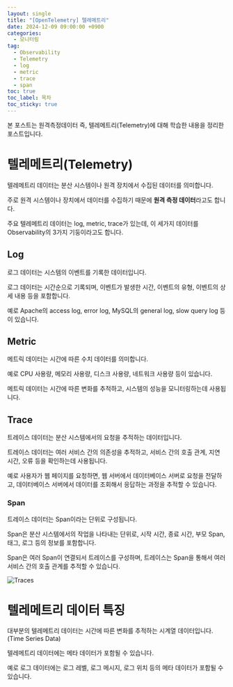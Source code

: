 ```yaml
---
layout: single
title: "[OpenTelemetry] 텔레메트리"
date: 2024-12-09 09:00:00 +0900
categories: 
  - 모니터링
tag: 
  - Observability
  - Telemetry
  - log
  - metric
  - trace
  - span
toc: true
toc_label: 목차
toc_sticky: true
---
```


본 포스트는 원격측정데이터 즉, 텔레메트리(Telemetry)에 대해 학습한 내용을 정리한 포스트입니다.

# 텔레메트리(Telemetry)

텔레메트리 데이터는 분산 시스템이나 원격 장치에서 수집된 데이터를 의미합니다.

주로 원격 시스템이나 장치에서 데이터를 수집하기 때문에 **원격 측정 데이터**라고도 합니다.

주요 텔레메트리 데이터는 log, metric, trace가 있는데, 이 세가지 데이터를 Observability의 3가지 기둥이라고도 합니다.

## Log

로그 데이터는 시스템의 이벤트를 기록한 데이터입니다.

로그 데이터는 시간순으로 기록되며, 이벤트가 발생한 시간, 이벤트의 유형, 이벤트의 상세 내용 등을 포함합니다.

예로 Apache의 access log, error log, MySQL의 general log, slow query log 등이 있습니다.

## Metric

메트릭 데이터는 시간에 따른 수치 데이터를 의미합니다.

예로 CPU 사용량, 메모리 사용량, 디스크 사용량, 네트워크 사용량 등이 있습니다.

메트릭 데이터는 시간에 따른 변화를 추적하고, 시스템의 성능을 모니터링하는데 사용됩니다.

## Trace

트레이스 데이터는 분산 시스템에서의 요청을 추적하는 데이터입니다.

트레이스 데이터는 여러 서비스 간의 의존성을 추적하고, 서비스 간의 호출 관계, 지연 시간, 오류 등을 확인하는데 사용됩니다.

예로 사용자가 웹 페이지를 요청하면, 웹 서버에서 데이터베이스 서버로 요청을 전달하고, 데이터베이스 서버에서 데이터를 조회해서 응답하는 과정을 추적할 수 있습니다.

### Span

트레이스 데이터는 Span이라는 단위로 구성됩니다.

Span은 분산 시스템에서의 작업을 나타내는 단위로, 시작 시간, 종료 시간, 부모 Span, 태그, 로그 등의 정보를 포함합니다.

Span은 여러 Span이 연결되서 트레이스를 구성하며, 트레이스는 Span을 통해서 여러 서비스 간의 호출 관계를 추적할 수 있습니다.

![Traces](https://dt-cdn.net/images/distributed-traces-obs-1280-3f571c7197.png)

# 텔레메트리 데이터 특징

대부분의 텔레메트리 데이터는 시간에 따른 변화를 추적하는 시계열 데이터입니다. (Time Series Data)

텔레메트리 데이터에는 메타 데이터가 포함될 수 있습니다.

예로 로그 데이터에는 로그 레벨, 로그 메시지, 로그 위치 등의 메타 데이터가 포함될 수 있습니다.
